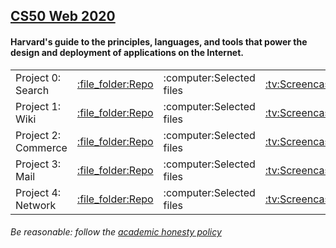 <h2><a href="https://cs50.harvard.edu/web/2020/">CS50 Web 2020</a></h2>
<h4>Harvard's guide to the principles, languages, and tools that power the design and deployment of applications on the Internet.</h4>


<table>
<tr>
    <td>Project 0: Search</td>
    <td><a href="https://github.com/DaveFriedman/cs50web/tree/master/Project%200%20Search">:file_folder:Repo</a></td>
    <td>:computer:Selected files</td>
    <td><a href="https://www.youtube.com/watch?v=6rbE0kv2Yjo">:tv:Screencast</a></td>
    <td><a href="https://htmlpreview.github.io/?https://github.com/DaveFriedman/cs50web/blob/master/Project%200%20Search/index.html">:link:Live Demo</a></td>
</tr>
<tr>
    <td>Project 1: Wiki</td>
    <td><a href="https://github.com/DaveFriedman/cs50web/tree/master/Project%201%20Wiki/wiki/encyclopedia">:file_folder:Repo</a></td>
    <td>:computer:Selected files</td>
    <td><a href="https://www.youtube.com/watch?v=V977Fv3qOxg">:tv:Screencast</a></td>
    <td>:link:Live Demo</td>
</tr>
<tr>
    <td>Project 2: Commerce</td>
    <td><a href="https://github.com/DaveFriedman/cs50web/tree/master/Project%202%20Commerce/commerce/auctions">:file_folder:Repo</a></td>
    <td>:computer:Selected files</td>
    <td><a href="https://www.youtube.com/watch?v=KEtkKrZ_vzs">:tv:Screencast</a></td>
    <td>:link:Live Demo</td>
</tr>
<tr>
    <td>Project 3: Mail</td>
    <td><a href="https://github.com/DaveFriedman/cs50web/tree/master/Project%203%20Mail/mail/mail">:file_folder:Repo</a></td>
    <td>:computer:Selected files</td>
    <td><a href="https://www.youtube.com/watch?v=OzzW0F9r6Zs">:tv:Screencast</a></td>
    <td>:link:Live Demo</td>
</tr>
<tr>
    <td>Project 4: Network</td>
    <td><a href="https://github.com/DaveFriedman/cs50web/tree/master/Project%204%20Network/network/network">:file_folder:Repo</a></td>
    <td>:computer:Selected files</td>
    <td><a href="https://www.youtube.com/watch?v=MMMhdYoQYMU">:tv:Screencast</a></td>
    <td>:link:Live Demo</td>
</tr>
<!-- <tr>
    <td>Project 5: Final</td>
    <td><a href="">:file_folder:Repo</a></td>
    <td>:computer:Selected files</td>
    <td><a href="">:tv:Screencast</a></td>
    <td>:link:Live Demo</td>
</tr> -->

</table>
<h6>Be reasonable: follow the <a href="https://cs50.harvard.edu/web/2020/honesty/">academic honesty policy</a><h6>


<!-- :arrow_upper_right: for :link:? -->
<!-- :movie_camera: or :film_projector:	for :tv:? -->